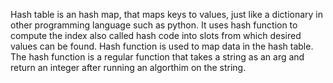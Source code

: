 Hash table is an hash map, that maps keys to values, just like a dictionary in other programming language such as python. It uses hash function to compute the index also called hash code into slots from which desired values can be found. Hash function is used to map data in the hash table. The hash function is a regular function that takes a string as an arg and return an integer after running an algorthim on the string.
